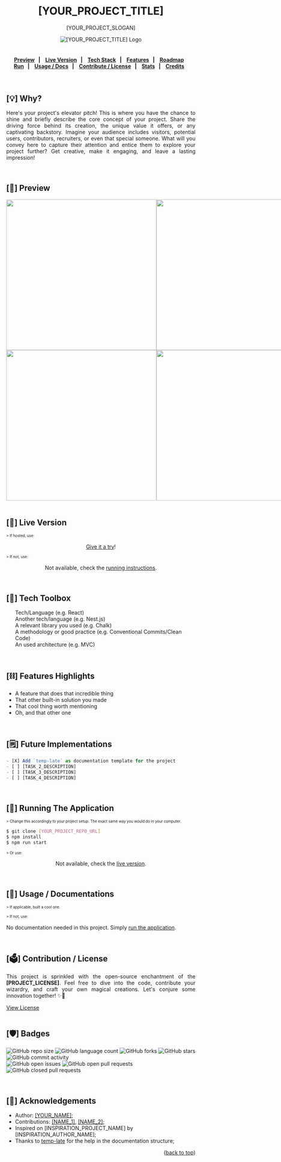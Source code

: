 <a name="readme-top"></a>

<h1 align="center">
    [YOUR_PROJECT_TITLE]
</h1>
<p align="center">
    [YOUR_PROJECT_SLOGAN]
</p>

<div align="center">
    <img src="[PROJECT_LOGO_URL]" alt="[YOUR_PROJECT_TITLE] Logo" />
</div>
<br>

<h4 align="center">
    <p align="center">
      <a href="#-preview">Preview</a>&nbsp;&nbsp;&nbsp;|&nbsp;&nbsp;&nbsp;
      <a href="#-live-version">Live Version</a>&nbsp;&nbsp;&nbsp;|&nbsp;&nbsp;&nbsp;
      <a href="#-techstack">Tech Stack</a>&nbsp;&nbsp;&nbsp;|&nbsp;&nbsp;&nbsp;
      <a href="#-features-highlights">Features</a>&nbsp;&nbsp;&nbsp;|&nbsp;&nbsp;&nbsp;
      <a href="#-future-implementations">Roadmap</a>&nbsp;&nbsp;&nbsp;
        <br>
      <a href="#-running-the-app">Run</a>&nbsp;&nbsp;&nbsp;|&nbsp;&nbsp;&nbsp;
      <a href="#-usage-docs">Usage / Docs</a>&nbsp;&nbsp;&nbsp;|&nbsp;&nbsp;&nbsp;
      <a href="#-contribution-license">Contribute / License</a>&nbsp;&nbsp;&nbsp;|&nbsp;&nbsp;&nbsp;
      <a href="#-badges">Stats</a>&nbsp;&nbsp;&nbsp;|&nbsp;&nbsp;&nbsp;
      <a href="#-acknowledgements">Credits</a>&nbsp;&nbsp;&nbsp;
  </p>
</h4>
<br>

## [:bulb:] Why?

<p align="justify">
    Here's your project's elevator pitch! This is where you have the chance to shine and briefly describe the core concept of your project. Share the driving force behind its creation, the unique value it offers, or any captivating backstory. Imagine your audience includes visitors, potential users, contributors, recruiters, or even that special someone. What will you convey here to capture their attention and entice them to explore your project further? Get creative, make it engaging, and leave a lasting impression!
</p>
<br>

## [:telescope:] Preview <a name="-preview">

<div align="center" style="display: flex; flex-direction: row;">
  <img src="[PROJECT_PREVIEW_IMAGE_1_URL]" width=400px />
  <img src="[PROJECT_PREVIEW_IMAGE_2_URL]" width=400px />
</div>
<div align="center" style="display: flex; flex-direction: row;">
  <img src="[PROJECT_PREVIEW_IMAGE_3_URL]" width=400px />
  <img src="[PROJECT_PREVIEW_IMAGE_4_URL]" width=400px />
</div>
<br>

## [:link:] Live Version <a name="-live-version">

<sup><sub>> If hosted, use:</sub></sup>
<p align="center">
    <a href="[URL_LINK_TO_THE_PROJECT]">Give it a try</a>!
</p>

<sup><sub>> If not, use:</sub></sup>
<p align="center">
    Not available, check the <a href="#-running-the-app">running instructions</a>.
</p>
<br>

## [:toolbox:] Tech Toolbox <a name="-techstack">

<ul style="list-style-type: none;">
    <li> Tech/Language (e.g. React) 
    <li> Another tech/language (e.g. Nest.js)
    <li> A relevant library you used (e.g. Chalk)
    <li> A methodology or good practice (e.g. Conventional Commits/Clean Code)
    <li> An used architecture (e.g. MVC)
</ul>
<br>

## [:chains:] Features Highlights <a name="-features-highlights">

<ul>
    <li> A feature that does that incredible thing
    <li> That other built-in solution you made
    <li> That cool thing worth mentioning
    <li> Oh, and that other one
</ul>
<br>

## [:spiral_notepad:] Future Implementations <a name="-future-implementations">

```javascript
- [X] Add `temp-late` as documentation template for the project
- [ ] [TASK_2_DESCRIPTION]
- [ ] [TASK_3_DESCRIPTION]
- [ ] [TASK_4_DESCRIPTION]
```
<br>

## [:key:] Running The Application <a name="-running-the-app">

<sup><sub>> Change this accordingly to your project setup. The exact same way you would do in your computer.</sub></sup>
```sh
$ git clone [YOUR_PROJECT_REPO_URL]
$ npm install
$ npm run start
```

<sup><sub>> Or use:</sub></sup>
<p align="center">
    Not available, check the <a href="#-live-version">live version</a>.
</p>
<br>

## [:page_facing_up:] Usage / Documentations <a name="-usage-docs">
<sup><sub>> If applicable, built a cool one.</sub></sup>

<sup><sub>> If not, use:</sub></sup>
<p align="justify">
    No documentation needed in this project. Simply <a href="#-running-the-app">run the application</a>.
</p>
<br>

## [:ballot_box:] Contribution / License <a name="-contribution-license">

<p align="justify">
    This project is sprinkled with the open-source enchantment of the <strong>[PROJECT_LICENSE]</strong>. Feel free to dive into the code, contribute your wizardry, and craft your own magical creations. Let's conjure some innovation together! ✨🔮
</p>

<a href="https://github.com/[YOUR_GITHUB_USER]/[YOUR_REPO_NAME]/blob/main/LICENSE">View License</a>
<br>
<br>

## [:shield:] Badges <a name="-badges">

![GitHub repo size](https://img.shields.io/github/repo-size/[YOUR_GITHUB_USER]/[YOUR_REPO_NAME]?style=for-the-badge)
![GitHub language count](https://img.shields.io/github/languages/count/[YOUR_GITHUB_USER]/[YOUR_REPO_NAME]?style=for-the-badge)
![GitHub forks](https://img.shields.io/github/forks/[YOUR_GITHUB_USER]/[YOUR_REPO_NAME]?style=for-the-badge)
![GitHub stars](https://img.shields.io/github/stars/[YOUR_GITHUB_USER]/[YOUR_REPO_NAME]?style=for-the-badge)
![GitHub commit activity](https://img.shields.io/github/commit-activity/y/[YOUR_GITHUB_USER]/[YOUR_REPO_NAME]?style=for-the-badge)
<br>
![GitHub open issues](https://img.shields.io/github/issues/[YOUR_GITHUB_USER]/[YOUR_REPO_NAME]?style=for-the-badge)
![GitHub open pull requests](https://img.shields.io/github/issues-pr-raw/[YOUR_GITHUB_USER]/[YOUR_REPO_NAME]?style=for-the-badge)
![GitHub closed pull requests](https://img.shields.io/github/issues-pr-closed-raw/[YOUR_GITHUB_USER]/[YOUR_REPO_NAME]?style=for-the-badge)

<br>

## [:handshake:] Acknowledgements <a name="-acknowledgements">

<ul>
    <li>Author: <a href="[URL_TO_YOUR_PORTFOLIO_OR_LINKEDIN_OR_GITHUB]">[YOUR_NAME]</a>;
    <li>Contributions: <a href="[URL_TO_THE_PERSONS_SOCIAL_MEDIA]">[NAME_1]</a>, <a href="[URL_TO_THE_PERSONS_SOCIAL_MEDIA]">[NAME_2]</a>;
    <li>Inspired on [INSPIRATION_PROJECT_NAME] by [INSPIRATION_AUTHOR_NAME];
    <li>Thanks to <a href="https://github.com/maztt/temp-late">temp-late</a> for the help in the documentation structure;
</ul>

<p align="right">(<a href="#readme-top">back to top</a>)</p>
